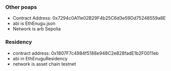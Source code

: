 ### Other poaps
- Contract Address: 0x7294c0A11e02B29F4b25C6d3e59Dd75248559a8E
- abi is EthEnugu.json
- Network is arb Sepolia

### Residency
- contract address: 0x1807F7c4984f5188e948C2e828fadE1b2F0011eb
- abi in EthEnuguResidency
- network is asset chain testnet
